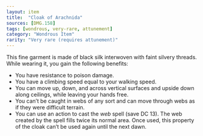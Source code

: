 ```yaml
---
layout: item
title:  "Cloak of Arachnida"
sources: [DMG.158]
tags: [wondrous, very-rare, attunement]
category: "Wondrous Item"
rarity: "Very rare (requires attunement)"
---
```


This fine garment is made of black silk interwoven with faint silvery threads. While wearing it, you gain the following benefits:

- You have resistance to poison damage.
- You have a climbing speed equal to your walking speed.
- You can move up, down, and across vertical surfaces and upside down along ceilings, while leaving your hands free.
- You can’t be caught in webs of any sort and can move through webs as if they were difficult terrain.
- You can use an action to cast the *web* spell (save DC 13). The web created by the spell fills twice its normal area. Once used, this property of the cloak can’t be used again until the next dawn.
